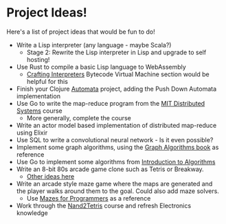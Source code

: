 # Project Ideas!

Here's a list of project ideas that would be fun to do!

* Write a Lisp interpreter (any language - maybe Scala?)
  * Stage 2: Rewrite the Lisp interpreter in Lisp and upgrade to self hosting! 
* Use Rust to compile a basic Lisp language to WebAssembly
  * [Crafting Interpreters](https://craftinginterpreters.com/a-bytecode-virtual-machine.html) Bytecode Virtual Machine section would be helpful for this
* Finish your Clojure [Automata](https://github.com/mjftw/automata) project, adding the Push Down Automata implementation
* Use Go to write the map-reduce program from the [MIT Distributed Systems](https://pdos.csail.mit.edu/6.824/) course
  * More generally, complete the course
* Write an actor model based implementation of distributed map-reduce using Elixir
* Use SQL to write a convolutional neural network - Is it even possible?
* Implement some graph algorithms, using the [Graph Algorithms book](https://neo4j.com/graph-algorithms-book/) as reference
* Use Go to implement some algorithms from [Introduction to Algorithms](https://mitpress.mit.edu/books/introduction-algorithms-third-edition)
* Write an 8-bit 80s arcade game clone such as Tetris or Breakway.
  * [Other ideas here](https://www.ranker.com/list/best-80s-arcade-games/video-games-lists)
* Write an arcade style maze game where the maps are generated and the player walks around them to the goal. Could also add maze solvers.
  * Use [Mazes for Programmers](https://pragprog.com/titles/jbmaze/mazes-for-programmers/) as a reference
* Work through the [Nand2Tetris](https://www.nand2tetris.org/) course and refresh Electronics knowledge
